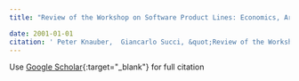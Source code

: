```yaml
---
title: "Review of the Workshop on Software Product Lines: Economics, Architectures, and Implications"

date: 2001-01-01
citation: ' Peter Knauber,  Giancarlo Succi, &quot;Review of the Workshop on Software Product Lines: Economics, Architectures, and Implications.&quot;, 2001.'
---
```

Use [Google Scholar](https://scholar.google.com/scholar?q=Review+of+the+Workshop+on+Software+Product+Lines:+Economics,+Architectures,+and+Implications){:target="_blank"} for full citation